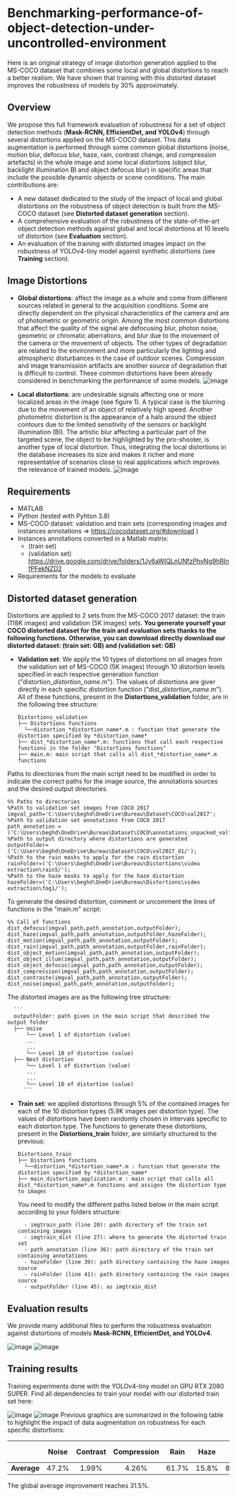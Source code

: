 # Benchmarking-performance-of-object-detection-under-uncontrolled-environment

Here is an original strategy of image distortion generation applied to the MS-COCO dataset that combines some local and global distortions to reach a better realism. We have shown that training with this distorted dataset improves the robustness of models by 30% approximately.

Overview
-----------------------------------

We propose this full framework evaluation of robustness for a set of object detection methods (**Mask-RCNN, EfficientDet, and YOLOv4**) through several distortions applied on the MS-COCO dataset. This data augmentation is performed through some common global distortions (noise, motion blur, defocus blur, haze, rain, contrast change, and compression artefacts) in the whole image and some local distortions (object blur, backlight illumination BI and object defocus blur) in specific areas that include the possible dynamic objects or scene conditions.
The main contributions are:
- A new dataset dedicated to the study of the impact of local and global distortions on the robustness of object detection is built from the MS-COCO dataset (see **Distorted dataset generation** section).
- A comprehensive evaluation of the robustness of the state-of-the-art object detection methods against global and local distortions at 10 levels of distortion (see **Evaluation** section).
- An evaluation of the training with distorted images impact on the robustness of YOLOv4-tiny model against synthetic distortions (see **Training** section).


Image Distortions
-----------------------------------

- **Global distortions**: affect the image as a whole and come from different sources related in general to the acquisition conditions. Some are directly dependent on the physical characteristics of the camera and are of photometric or geometric origin. Among the most common distortions that affect the quality of the signal are defocusing blur, photon noise, geometric or chromatic aberrations, and blur due to the movement of the camera or the movement of objects. The other types of degradation are related to the environment and more particularly the lighting and atmospheric disturbances in the case of outdoor scenes. Compression and image transmission artifacts are another source of degradation that is difficult to control. These common distortions have been already considered in benchmarking the performance of some models.
![image](https://user-images.githubusercontent.com/80038451/153573038-0f42a475-05d4-402e-9e8f-932b54e2919a.png)

- **Local distortions**: are undesirable signals affecting one or more localized areas in the image (see figure 1). A typical case is the blurring due to the movement of an object of relatively high speed. Another photometric distortion is the appearance of a halo around the object contours due to the limited sensitivity of the sensors or backlight illumination (BI). The artistic blur affecting a particular part of the targeted scene, the object to be highlighted by the pro-shooter, is another type of local distortion. Thus, integrating the local distortions in the database increases its size and makes it richer and more representative of scenarios close to real applications which improves the relevance of trained models.
![image](https://user-images.githubusercontent.com/80038451/153571907-c17dec87-0999-437a-bd00-92d6d3f730f8.png)

Requirements
-----------------------------------
- MATLAB
- Python (tested with Pyhton 3.8)
- MS-COCO dataset: validation and train sets (corresponding images and instances annotations => https://cocodataset.org/#download )
- Instances annotations converted in a Matlab matrix: 
    - (train set)
    -  (validation set) https://drive.google.com/drive/folders/1Jy6aWIQLnUNfzPhvNg9hRInfPFekNZD2
- Requirements for the models to evaluate

Distorted dataset generation
-----------------------------------
Distortions are applied to 2 sets from the MS-COCO 2017 dataset: the train (118K images) and validation (5K images) sets. 
**You generate yourself your COCO distorted dataset for the train and evaluation sets thanks to the following functions. Otherwise, you can download directly download our distorted dataset: (train set: GB) and (validation set: GB)**
- **Validation set**: We apply the 10 types of distortions on all images from the validation set of MS-COCO (5K images) through 10 distortion levels specified in each respective generation function ("distortion_*distortion_name*.m"). The values of distortions are giver directly in each specific distortion function ("dist_*distortion_name*.m"). All of these functions, present in the **Distortions_validation** folder, are in the following tree structure:

    ```
  Distortions_validation
  ├── Distortions functions
      └──distortion_*distortion_name*.m : function that generate the distortion specified by *distortion_name*
  ├── dist_*distortion_name*.m: functions that call each respective functions in the folder "Distortions functions" 
  ├── main.m: main script that calls all dist_*distortion_name*.m functions
  ```
Paths to directories from the main script need to be modified in order to indicate the correct paths for the image source, the annotations sources and the desired output directories.

    %% Paths to directories
    %Path to validation set images from COCO 2017
    imgval_path='C:\Users\beghd\OneDrive\Bureau\Dataset\COCO\val2017';
    %Path to validation set annotations from COCO 2017
    path_annotation =('C:\Users\beghd\OneDrive\Bureau\Dataset\COCO\annotations_unpacked_valfull2017\matFiles');
    %Path to output directory where distortions are generated
    outputFolder=('C:\Users\beghd\OneDrive\Bureau\Dataset\COCO\val2017_d1/');
    %Path to the rain masks to apply for the rain distortion
    rainFolder=('C:\Users\beghd\OneDrive\Bureau\Distortions\video extraction\rain5/');
    %Path to the haze masks to apply for the haze distortion
    hazeFolder=('C:\Users\beghd\OneDrive\Bureau\Distortions\video extraction\fog1/');
    
To generate the desired distortion, comment or uncomment the lines of functions in the "main.m" script:

    %% Call of functions
    dist_defocus(imgval_path,path_annotation,outputFolder);
    dist_haze(imgval_path,path_annotation,outputFolder,hazeFolder);
    dist_motion(imgval_path,path_annotation,outputFolder);
    dist_rain(imgval_path,path_annotation,outputFolder,rainFolder);
    dist_object_motion(imgval_path,path_annotation,outputFolder);
    dist_object_illum(imgval_path,path_annotation,outputFolder);
    dist_object_defocus(imgval_path,path_annotation,outputFolder);
    dist_compression(imgval_path,path_annotation,outputFolder);
    dist_contraste(imgval_path,path_annotation,outputFolder);
    dist_noise(imgval_path,path_annotation,outputFolder);
    
The distorted images are  as the following tree structure:   

      ```
      outputFolder: path given in the main script that described the output folder
      ├── noise
          └── Level 1 of distortion (value)
          ...
          ...
          └── Level 10 of distortion (value)
      ├── Next distortion  
          └── Level 1 of distortion (value)
          ...
          ...
          └── Level 10 of distortion (value)   
         ```  
         
- **Train set**: we applied distortions through 5% of the contained images for each of the 10 distortion types (5.9K images per distortion type). The values of distortions have been randomly chosen in intervals specific to each distortion type. The functions to generate these distortions, present in the **Distortions_train** folder, are similarly structured to the previous:

    ```
  Distortions_train
  ├── Distortions functions
      └──distortion_*distortion_name*.m : function that generate the distortion specified by *distortion_name*
  ├── main_distortion_application.m : main script that calls all dist_*distortion_name*.m functions and assigns the distortion type to images
  ```
  
  You need to modify the different paths listed below in the main script according to your folders structure:
  
        - imgtrain_path (line 20): path directory of the train set containing images
        - imgtrain_dist (line 27): where to generate the distorted train set
        - path_annotation (line 36): path directory of the train set containing annotations
        - hazeFolder (line 39): path directory containing the haze images source
        - rainFolder (line 41): path directory containing the rain images source
        - outputFolder (line 45): as imgtrain_dist

      
Evaluation results
-----------------------------------

We provide many additional files to perform the robustness evaluation against distortions of models **Mask-RCNN, EfficientDet, and YOLOv4**.

![image](https://user-images.githubusercontent.com/80038451/153758154-73f7ab7a-2776-49b5-b40d-81404302af9f.png)
![image](https://user-images.githubusercontent.com/80038451/153758166-71744e78-0b90-4896-ac32-347fa12f2c6f.png)





Training results
-----------------------------------
Training experiments done with the YOLOv4-tiny model on GPU RTX 2080 SUPER. Find all dependencies to train your model with our distorted train set here:

![image](https://user-images.githubusercontent.com/80038451/153755895-5503f06a-9465-4267-b3c9-e4df9f794dd7.png)
![image](https://user-images.githubusercontent.com/80038451/153755924-b7496789-4b34-46f8-92f9-a5e4379f28ab.png)
Previous graphics are summarized in the following table to highlight the impact of data augmentation on robustness for each specific distortions:

| | Noise| Contrast| Compression | Rain  | Haze |Blur | Defocus  | Local Blur | Local Defocus | Backlight illumination   | 
| ------ | :------: | :------: | :------: |  :------: | :------: | :------: | :------: |  :------: | :------: | :------: | 
| **Average** | 47.2% | 1.99% | 4.26%  | 61.7% | 15.8% | 86.3% | 16.5% | 39.8% | 17.2% | 24.1%|

The global average improvement reaches 31.5%. 

